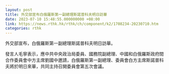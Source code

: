 ```yaml
---
layout: post
title: 外交部宣布白俄羅斯第一副總理斯諾普科夫明日訪華
date: 2023-07-10 15:48:55.000000000 +08:00
link: https://news.rthk.hk/rthk/ch/component/k2/1708234-20230710.htm
categories: rthk
---
```


外交部宣布，白俄羅斯第一副總理斯諾普科夫明日訪華。

發言人毛寧表示，應中共中央政治局委員、國務院副總理、中國和白俄羅斯政府間合作委員會中方主席劉國中邀請，白俄羅斯第一副總理、委員會白方主席斯諾普科夫將於明日來華，共同主持召開委員會第五次會議。
